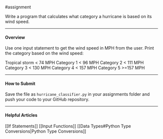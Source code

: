 #assignment

Write a program that calculates what category a hurricane is based on its wind speed.

---
#### Overview
Use one input statement to get the wind speed in MPH from the user. Print the category based on the wind speed:

Tropical storm < 74 MPH
Category 1 < 96 MPH
Category 2 < 111 MPH
Category 3 < 130 MPH
Category 4 < 157 MPH
Category 5 >=157 MPH

---
#### How to Submit

Save the file as `hurricane_classifier.py` in your assignments folder and push your code to your GitHub repository.

---
#### Helpful Articles
[[If Statements]]
[[Input Functions]]
[[Data Types#Python Type Conversions|Python Type Conversions]]